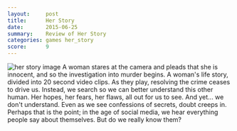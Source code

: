 ```yaml
---
layout:     post
title:      Her Story
date:       2015-06-25
summary:    Review of Her Story
categories: games her_story
score:      9
---
```


![her story image](https://steamcdn-a.akamaihd.net/steam/apps/368370/header.jpg)
A woman stares at the camera and pleads that she is innocent, and so the investigation into murder begins. A woman's life story, divided into 20 second video clips. As they play, resolving the crime ceases to drive us. Instead, we search so we can better understand this other human. Her hopes, her fears, her flaws, all out for us to see. And yet... we don't understand. 
Even as we see confessions of secrets, doubt creeps in. Perhaps that is the point; in the age of social media, we hear everything people say about themselves. But do we really know them?
